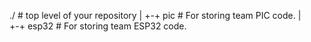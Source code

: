 ./ # top level of your repository
|
+-+ pic # For storing team PIC code.
|  
+-+ esp32 # For storing team ESP32 code.
